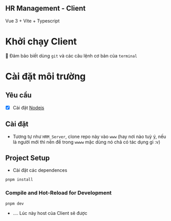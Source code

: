 ## HR Management - Client

Vue 3 + Vite + Typescript

# Khởi chạy Client

📌 Đảm bảo biết dùng `git` và các câu lệnh cơ bản của `terminal`

# Cài đặt môi trường

  ## Yêu cầu
  - [x] Cài đặt [Nodejs](https://nodejs.org/en/download)
  
## Cài đặt

- Tương tự như `HRM_Server`, clone repo này vào `www` (hay nơi nào tuỳ ý, nếu là người mới thì nên để trong `wwww` mặc dùng nó chả có tác dụng gì :v)

## Project Setup

- Cài đặt các dependences

```sh
pnpm install
```

### Compile and Hot-Reload for Development

```sh
pnpm dev
```
- .... Lúc này host của Client sẽ được 

